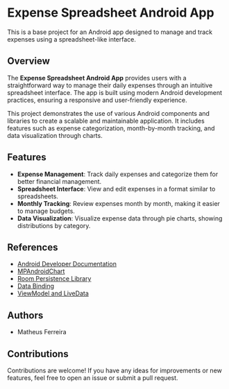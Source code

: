 # Expense Spreadsheet Android App

This is a base project for an Android app designed to manage and track expenses using a spreadsheet-like interface.

## Overview

The **Expense Spreadsheet Android App** provides users with a straightforward way to manage their daily expenses through an intuitive spreadsheet interface. The app is built using modern Android development practices, ensuring a responsive and user-friendly experience.

This project demonstrates the use of various Android components and libraries to create a scalable and maintainable application. It includes features such as expense categorization, month-by-month tracking, and data visualization through charts.


## Features

- **Expense Management**: Track daily expenses and categorize them for better financial management.
- **Spreadsheet Interface**: View and edit expenses in a format similar to spreadsheets.
- **Monthly Tracking**: Review expenses month by month, making it easier to manage budgets.
- **Data Visualization**: Visualize expense data through pie charts, showing distributions by category.

## References

- [Android Developer Documentation](https://developer.android.com/docs)
- [MPAndroidChart](https://github.com/PhilJay/MPAndroidChart)
- [Room Persistence Library](https://developer.android.com/training/data-storage/room)
- [Data Binding](https://developer.android.com/topic/libraries/data-binding)
- [ViewModel and LiveData](https://developer.android.com/topic/libraries/architecture/viewmodel)

## Authors

- Matheus Ferreira

## Contributions

Contributions are welcome! If you have any ideas for improvements or new features, feel free to open an issue or submit a pull request.

